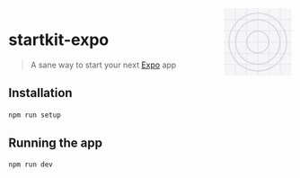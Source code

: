 <img src="./src/assets/icon.png" align="right" width="120" height="120" />

# startkit-expo

> A sane way to start your next [Expo](https://expo.dev) app

## Installation

```sh
npm run setup
```

## Running the app

```sh
npm run dev
```
